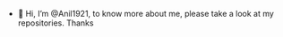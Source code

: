 - 👋 Hi, I’m @Anil1921, to know more about me, please take a look at my repositories. Thanks

<!---
Anil1921/Anil1921 is a ✨ special ✨ repository because its `README.md` (this file) appears on your GitHub profile.
You can click the Preview link to take a look at your changes.
--->
